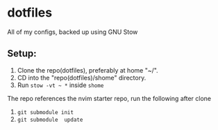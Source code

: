 # dotfiles
All of my configs, backed up using GNU Stow

## Setup:
1. Clone the repo(dotfiles), preferably at home "~/".
2. CD into the "repo(dotfiles)/shome" directory.
3. Run `stow -vt ~ *` inside `shome`

The repo references the nvim starter repo, run the following after clone
1. `git submodule init`
2. `git submodule  update`
